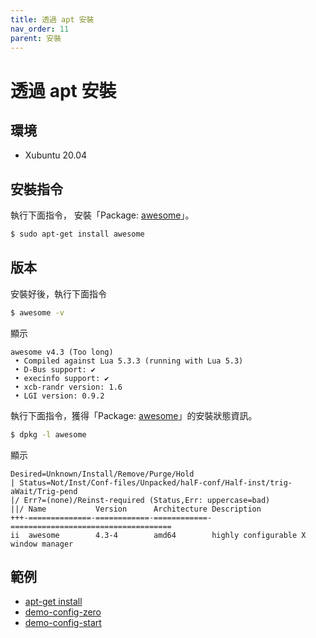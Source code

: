 ```yaml
---
title: 透過 apt 安裝
nav_order: 11
parent: 安裝
---
```


# 透過 apt 安裝


## 環境

* Xubuntu 20.04


## 安裝指令

執行下面指令， 安裝「Package: [awesome](https://packages.ubuntu.com/focal/awesome)」。

``` sh
$ sudo apt-get install awesome
```

## 版本

安裝好後，執行下面指令


``` sh
$ awesome -v
```

顯示

```
awesome v4.3 (Too long)
 • Compiled against Lua 5.3.3 (running with Lua 5.3)
 • D-Bus support: ✔
 • execinfo support: ✔
 • xcb-randr version: 1.6
 • LGI version: 0.9.2
```

執行下面指令，獲得「Package: [awesome](https://packages.ubuntu.com/focal/awesome)」的安裝狀態資訊。

``` sh
$ dpkg -l awesome
```

顯示

```
Desired=Unknown/Install/Remove/Purge/Hold
| Status=Not/Inst/Conf-files/Unpacked/halF-conf/Half-inst/trig-aWait/Trig-pend
|/ Err?=(none)/Reinst-required (Status,Err: uppercase=bad)
||/ Name           Version      Architecture Description
+++-==============-============-============-====================================
ii  awesome        4.3-4        amd64        highly configurable X window manager
```

## 範例

* [apt-get install](https://github.com/samwhelp/note-about-awesomewm/tree/gh-pages/_demo/demo-start/demo-config-awesome-default)
* [demo-config-zero](https://github.com/samwhelp/note-about-awesomewm/tree/gh-pages/_demo/demo-start/demo-config-zero)
* [demo-config-start](https://github.com/samwhelp/note-about-awesomewm/tree/gh-pages/_demo/demo-start/demo-config-start)
